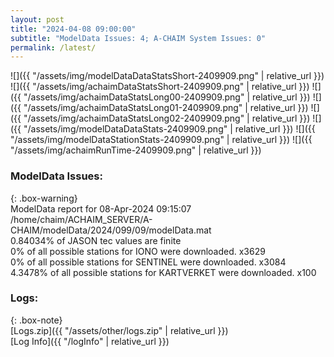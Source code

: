 ```yaml
---
layout: post
title: "2024-04-08 09:00:00"
subtitle: "ModelData Issues: 4; A-CHAIM System Issues: 0"
permalink: /latest/
---
```


![]({{ "/assets/img/modelDataDataStatsShort-2409909.png" | relative_url }})
![]({{ "/assets/img/achaimDataStatsShort-2409909.png" | relative_url }})
![]({{ "/assets/img/achaimDataStatsLong00-2409909.png" | relative_url }})
![]({{ "/assets/img/achaimDataStatsLong01-2409909.png" | relative_url }})
![]({{ "/assets/img/achaimDataStatsLong02-2409909.png" | relative_url }})
![]({{ "/assets/img/modelDataDataStats-2409909.png" | relative_url }})
![]({{ "/assets/img/modelDataStationStats-2409909.png" | relative_url }})
![]({{ "/assets/img/achaimRunTime-2409909.png" | relative_url }})


### ModelData Issues:  
  
{: .box-warning}  
 ModelData report for 08-Apr-2024 09:15:07   
 /home/chaim/ACHAIM_SERVER/A-CHAIM/modelData/2024/099/09/modelData.mat   
 0.84034% of JASON tec values are finite   
 0% of all possible stations for IONO were downloaded. x3629   
 0% of all possible stations for SENTINEL were downloaded. x3084   
 4.3478% of all possible stations for KARTVERKET were downloaded. x100   
  


### Logs:  
  
{: .box-note}  
[Logs.zip]({{ "/assets/other/logs.zip" | relative_url }})  
[Log Info]({{ "/logInfo" | relative_url }})  
